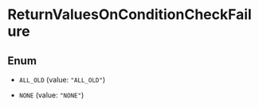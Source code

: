 

# ReturnValuesOnConditionCheckFailure

## Enum


* `ALL_OLD` (value: `"ALL_OLD"`)

* `NONE` (value: `"NONE"`)



